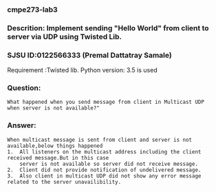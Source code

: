 ### cmpe273-lab3 
### Descrition: Implement sending "Hello World" from client to server via UDP using Twisted Lib. 
### SJSU ID:0122566333 (Premal Dattatray Samale)


Requirement :Twisted lib.
             Python version: 3.5 is used
            
### Question: 
    What happened when you send message from client in Multicast UDP 
    when server is not available?"
### Answer:  
    When multicast message is sent from client and server is not available,below things happened
    1.  All listeners on the multicast address including the client received message.But in this case 
        server is not available so server did not receive message.
    2.  Client did not provide notification of undelivered message.
    3.  Also client in multicast UDP did not show any error message related to the server unavailibility.
               








